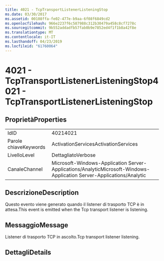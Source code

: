 ```yaml
---
title: 4021 - TcpTransportListenerListeningStop
ms.date: 03/30/2017
ms.assetid: 00108ffa-fe02-477e-b9aa-6f08f6849cd2
ms.openlocfilehash: 966e2237f6c587988c312b30479a458c8cf7278c
ms.sourcegitcommit: 9b552addadfb57fab0b9e7852ed4f1f1b8a42f8e
ms.translationtype: MT
ms.contentlocale: it-IT
ms.lasthandoff: 04/23/2019
ms.locfileid: "61760064"
---
```

# <a name="4021---tcptransportlistenerlisteningstop"></a><span data-ttu-id="6fcf9-102">4021 - TcpTransportListenerListeningStop</span><span class="sxs-lookup"><span data-stu-id="6fcf9-102">4021 - TcpTransportListenerListeningStop</span></span>
## <a name="properties"></a><span data-ttu-id="6fcf9-103">Proprietà</span><span class="sxs-lookup"><span data-stu-id="6fcf9-103">Properties</span></span>  
  
|||  
|-|-|  
|<span data-ttu-id="6fcf9-104">Id</span><span class="sxs-lookup"><span data-stu-id="6fcf9-104">ID</span></span>|<span data-ttu-id="6fcf9-105">4021</span><span class="sxs-lookup"><span data-stu-id="6fcf9-105">4021</span></span>|  
|<span data-ttu-id="6fcf9-106">Parole chiave</span><span class="sxs-lookup"><span data-stu-id="6fcf9-106">Keywords</span></span>|<span data-ttu-id="6fcf9-107">ActivationServices</span><span class="sxs-lookup"><span data-stu-id="6fcf9-107">ActivationServices</span></span>|  
|<span data-ttu-id="6fcf9-108">Livello</span><span class="sxs-lookup"><span data-stu-id="6fcf9-108">Level</span></span>|<span data-ttu-id="6fcf9-109">Dettagliato</span><span class="sxs-lookup"><span data-stu-id="6fcf9-109">Verbose</span></span>|  
|<span data-ttu-id="6fcf9-110">Canale</span><span class="sxs-lookup"><span data-stu-id="6fcf9-110">Channel</span></span>|<span data-ttu-id="6fcf9-111">Microsoft-Windows-Application Server-Applications/Analytic</span><span class="sxs-lookup"><span data-stu-id="6fcf9-111">Microsoft-Windows-Application Server-Applications/Analytic</span></span>|  
  
## <a name="description"></a><span data-ttu-id="6fcf9-112">Descrizione</span><span class="sxs-lookup"><span data-stu-id="6fcf9-112">Description</span></span>  
 <span data-ttu-id="6fcf9-113">Questo evento viene generato quando il listener di trasporto TCP è in attesa.</span><span class="sxs-lookup"><span data-stu-id="6fcf9-113">This event is emitted when the Tcp transport listener is listening.</span></span>  
  
## <a name="message"></a><span data-ttu-id="6fcf9-114">Messaggio</span><span class="sxs-lookup"><span data-stu-id="6fcf9-114">Message</span></span>  
 <span data-ttu-id="6fcf9-115">Listener di trasporto TCP in ascolto.</span><span class="sxs-lookup"><span data-stu-id="6fcf9-115">Tcp transport listener listening.</span></span>  
  
## <a name="details"></a><span data-ttu-id="6fcf9-116">Dettagli</span><span class="sxs-lookup"><span data-stu-id="6fcf9-116">Details</span></span>
